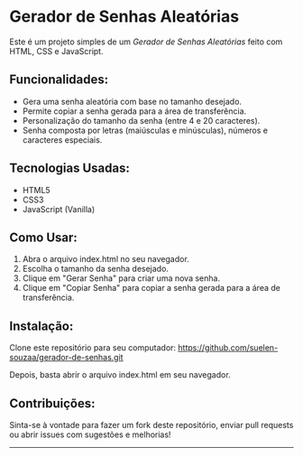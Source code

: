 # Gerador de Senhas Aleatórias

Este é um projeto simples de um *Gerador de Senhas Aleatórias* feito com HTML, CSS e JavaScript.

## Funcionalidades:
- Gera uma senha aleatória com base no tamanho desejado.
- Permite copiar a senha gerada para a área de transferência.
- Personalização do tamanho da senha (entre 4 e 20 caracteres).
- Senha composta por letras (maiúsculas e minúsculas), números e caracteres especiais.

## Tecnologias Usadas:
- HTML5
- CSS3
- JavaScript (Vanilla)

## Como Usar:
1. Abra o arquivo index.html no seu navegador.
2. Escolha o tamanho da senha desejado.
3. Clique em "Gerar Senha" para criar uma nova senha.
4. Clique em "Copiar Senha" para copiar a senha gerada para a área de transferência.

## Instalação:
Clone este repositório para seu computador:
https://github.com/suelen-souzaa/gerador-de-senhas.git

Depois, basta abrir o arquivo index.html em seu navegador.

## Contribuições:
Sinta-se à vontade para fazer um fork deste repositório, enviar pull requests ou abrir issues com sugestões e melhorias!

---
